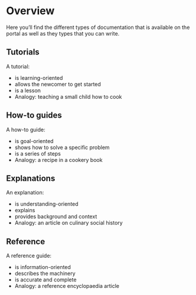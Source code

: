 # Overview
Here you’ll find the different types of documentation that is available on
the portal as well as they types that you can write.

## Tutorials

A tutorial:

- is learning-oriented
- allows the newcomer to get started
- is a lesson
- Analogy: teaching a small child how to cook

## How-to guides

A how-to guide:

- is goal-oriented
- shows how to solve a specific problem
- is a series of steps
- Analogy: a recipe in a cookery book

## Explanations

An explanation:

- is understanding-oriented
- explains
- provides background and context
- Analogy: an article on culinary social history

## Reference

A reference guide:

- is information-oriented
- describes the machinery
- is accurate and complete
- Analogy: a reference encyclopaedia article
